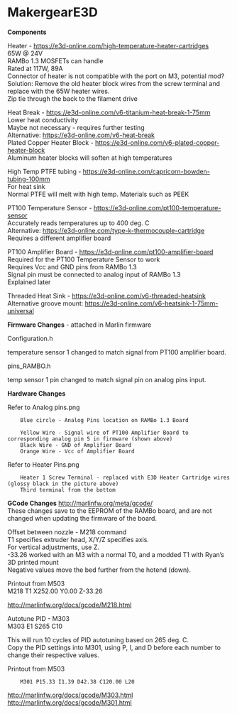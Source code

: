 # MakergearE3D

**Components**

Heater - https://e3d-online.com/high-temperature-heater-cartridges  
65W @ 24V  
RAMBo 1.3 MOSFETs can handle  
Rated at 117W, 89A  
Connector of heater is not compatible with the port on M3, potential mod?  
Solution: Remove the old heater block wires from the screw terminal and replace with the 65W heater wires.  
Zip tie through the back to the filament drive   

Heat Break - https://e3d-online.com/v6-titanium-heat-break-1-75mm  
Lower heat conductivity  
Maybe not necessary - requires further testing  
Alternative: https://e3d-online.com/v6-heat-break  
Plated Copper Heater Block - https://e3d-online.com/v6-plated-copper-heater-block  
Aluminum heater blocks will soften at high temperatures  

High Temp PTFE tubing - https://e3d-online.com/capricorn-bowden-tubing-100mm  
For heat sink  
Normal PTFE will melt with high temp. Materials such as PEEK  

PT100 Temperature Sensor - https://e3d-online.com/pt100-temperature-sensor  
Accurately reads temperatures up to 400 deg. C  
Alternative: https://e3d-online.com/type-k-thermocouple-cartridge  
Requires a different amplifier board  
  
PT100 Amplifier Board - https://e3d-online.com/pt100-amplifier-board  
Required for the PT100 Temperature Sensor to work  
Requires Vcc and GND pins from RAMBo 1.3  
Signal pin must be connected to analog input of RAMBo 1.3  
Explained later  


Threaded Heat Sink - https://e3d-online.com/v6-threaded-heatsink  
Alternative groove mount: https://e3d-online.com/v6-heatsink-1-75mm-universal  


**Firmware Changes** -  attached in Marlin firmware

Configuration.h

temperature sensor 1 changed to match signal from PT100 amplifier board.   

pins_RAMBO.h

temp sensor 1 pin changed to match signal pin on analog pins input.  






**Hardware Changes**

Refer to Analog pins.png

        Blue circle - Analog Pins location on RAMBo 1.3 Board

        Yellow Wire - Signal wire of PT100 Amplifier Board to corresponding analog pin 5 in firmware (shown above)
        Black Wire - GND of Amplifier Board
        Orange Wire - Vcc of Amplifier Board

Refer to Heater Pins.png 

        Heater 1 Screw Terminal - replaced with E3D Heater Cartridge wires (glossy black in the picture above)
        Third terminal from the bottom



**GCode Changes**
http://marlinfw.org/meta/gcode/  
These changes save to the EEPROM of the RAMBo board, and are not changed when updating the firmware of the board.  

Offset between nozzle - M218 command  
T1 specifies extruder head, X/Y/Z specifies axis.  
For vertical adjustments, use Z.  
-33.26 worked with an M3 with a normal T0, and a modded T1 with Ryan’s 3D printed mount  
Negative values move the bed further from the hotend (down).  

Printout from M503  
        M218 T1 X252.00 Y0.00 Z-33.26

http://marlinfw.org/docs/gcode/M218.html  

Autotune PID - M303  
        M303 E1 S265 C10

This will run 10 cycles of PID autotuning based on 265 deg. C.  
Copy the PID settings into M301, using P, I, and D before each number to change their respective values.  

Printout from M503  

        M301 P15.33 I1.39 D42.38 C120.00 L20

http://marlinfw.org/docs/gcode/M303.html  
http://marlinfw.org/docs/gcode/M301.html
